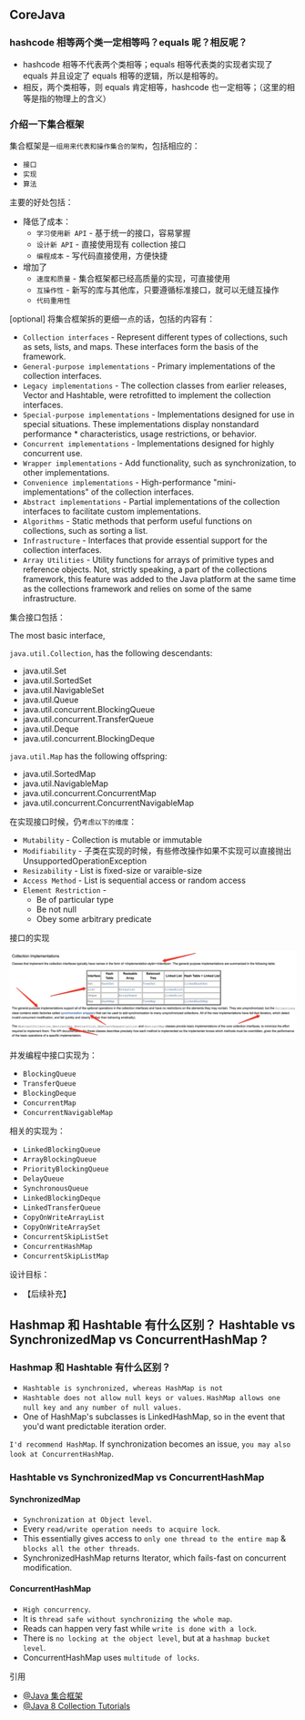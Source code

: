 ## CoreJava

### hashcode 相等两个类一定相等吗？equals 呢？相反呢？
* hashcode 相等不代表两个类相等；equals 相等代表类的实现者实现了 equals 并且设定了 equals 相等的逻辑，所以是相等的。
* 相反，两个类相等，则 equals 肯定相等，hashcode 也一定相等；（这里的相等是指的物理上的含义）

### 介绍一下集合框架
集合框架是`一组用来代表和操作集合的架构`，包括相应的：
* `接口`
* `实现`
* `算法`

主要的好处包括：
* 降低了成本：
  * `学习使用新 API` - 基于统一的接口，容易掌握
  * `设计新 API` - 直接使用现有 collection 接口
  * `编程成本` - 写代码直接使用，方便快捷
* 增加了
  * `速度和质量` - 集合框架都已经高质量的实现，可直接使用
  * `互操作性` - 新写的库与其他库，只要遵循标准接口，就可以无缝互操作
  * `代码重用性`

[optional] 将集合框架拆的更细一点的话，包括的内容有：

* `Collection interfaces`               - Represent different types of collections, such as sets, lists, and maps. These interfaces form the basis of the framework.
* `General-purpose implementations`     - Primary implementations of the collection interfaces.
* `Legacy implementations`              - The collection classes from earlier releases, Vector and Hashtable, were retrofitted to implement the collection interfaces.
* `Special-purpose implementations`     - Implementations designed for use in special situations. These implementations display nonstandard performance * characteristics, usage restrictions, or behavior.
* `Concurrent implementations`          - Implementations designed for highly concurrent use.
* `Wrapper implementations`             - Add functionality, such as synchronization, to other implementations.
* `Convenience implementations`         - High-performance "mini-implementations" of the collection interfaces.
* `Abstract implementations`            - Partial implementations of the collection interfaces to facilitate custom implementations.
* `Algorithms`                          - Static methods that perform useful functions on collections, such as sorting a list.
* `Infrastructure`                      - Interfaces that provide essential support for the collection interfaces.
* `Array Utilities`                     - Utility functions for arrays of primitive types and reference objects. Not, strictly speaking, a part of the collections framework, this feature was added to the Java platform at the same time as the collections framework and relies on some of the same infrastructure.


集合接口包括：

The most basic interface, 

`java.util.Collection`, has the following descendants:
* java.util.Set
* java.util.SortedSet
* java.util.NavigableSet
* java.util.Queue
* java.util.concurrent.BlockingQueue
* java.util.concurrent.TransferQueue
* java.util.Deque
* java.util.concurrent.BlockingDeque

`java.util.Map` has the following offspring:
* java.util.SortedMap
* java.util.NavigableMap
* java.util.concurrent.ConcurrentMap
* java.util.concurrent.ConcurrentNavigableMap

在实现接口时候，仍`考虑以下的维度`：

* `Mutability` - Collection is mutable or immutable
* `Modifiability` - 子类在实现的时候，有些修改操作如果不实现可以直接抛出 UnsupportedOperationException
* `Resizability` - List is fixed-size or varaible-size
* `Access Method` - List is sequential access or random access
* `Element Restriction` - 
  * Be of particular type
  * Be not null
  * Obey some arbitrary predicate

接口的实现

![collection-implmentation](./collection-implementation.jpeg)

并发编程中接口实现为：

* `BlockingQueue`
* `TransferQueue`
* `BlockingDeque`
* `ConcurrentMap`
* `ConcurrentNavigableMap`

相关的实现为：

* `LinkedBlockingQueue`
* `ArrayBlockingQueue`
* `PriorityBlockingQueue`
* `DelayQueue`
* `SynchronousQueue`
* `LinkedBlockingDeque`
* `LinkedTransferQueue`
* `CopyOnWriteArrayList`
* `CopyOnWriteArraySet`
* `ConcurrentSkipListSet`
* `ConcurrentHashMap`
* `ConcurrentSkipListMap`

设计目标：

* 【后续补充】

## Hashmap 和 Hashtable 有什么区别？ Hashtable vs SynchronizedMap vs ConcurrentHashMap ?

### Hashmap 和 Hashtable 有什么区别？
* `Hashtable is synchronized, whereas HashMap is not`
* `Hashtable does not allow null keys or values`.  `HashMap allows one null key and any number of null values.`
* One of HashMap's subclasses is LinkedHashMap, so in the event that you'd want predictable iteration order.

`I'd recommend HashMap`. If synchronization becomes an issue, `you may also look at ConcurrentHashMap`.

### Hashtable vs SynchronizedMap vs ConcurrentHashMap

#### SynchronizedMap
* `Synchronization at Object level`.
* Every `read/write operation needs to acquire lock`.
* This essentially gives access to `only one thread to the entire map` & `blocks all the other threads`.
* SynchronizedHashMap returns Iterator, which fails-fast on concurrent modification.

#### ConcurrentHashMap
* `High concurrency`.
* It is `thread safe without synchronizing the whole map`.
* Reads can happen very fast while `write is done with a lock`.
* There is `no locking at the object level`, but at a `hashmap bucket level`.
* ConcurrentHashMap uses `multitude of locks`.



引用

* [@Java 集合框架](https://docs.oracle.com/javase/8/docs/technotes/guides/collections/overview.html)
* [@Java 8 Collection Tutorials](https://docs.oracle.com/javase/tutorial/collections/index.html)

